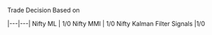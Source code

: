 Trade Decision Based on 

|---|---|
Nifty ML | 1/0
Nifty MMI | 1/0
Nifty Kalman Filter Signals |1/0

